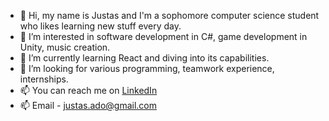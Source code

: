 - 👋 Hi, my name is Justas and I'm a sophomore computer science student who likes learning new stuff every day.
- 👀 I’m interested in software development in C#, game development in Unity, music creation.
- 🌱 I’m currently learning React and diving into its capabilities.
- 💞️ I’m looking for various programming, teamwork experience, internships.
- 📫 You can reach me on [LinkedIn](https://www.linkedin.com/in/justas-adomaitis-7bb024213/) 
- 📫  Email - justas.ado@gmail.com
<!---
jusadocode/jusadocode is a ✨ special ✨ repository because its `README.md` (this file) appears on your GitHub profile.
You can click the Preview link to take a look at your changes.
--->
